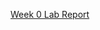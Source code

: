[Week 0 Lab Report](https://github.com/fergusyyang/cse15l-lab-reports/blob/main/lab-report-1-week-0.md)
